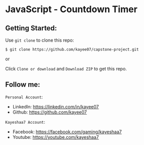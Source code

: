 # JavaScript - Countdown Timer

## Getting Started:

Use `git clone` to clone this repo:
```console
$ git clone https://github.com/kayee07/capstone-project.git
```
or

Click `Clone or download` and `Download ZIP` to get this repo.

## Follow me:
`Personal Account`: 
- LinkedIn: https://linkedin.com/in/kayee07
- Github: https://github.com/kayee07

`Kayeshaa7 Account`:
- Facebook: https://facebook.com/gaming/kayeshaa7
- Youtube: https://youtube.com/kayeshaa7 
